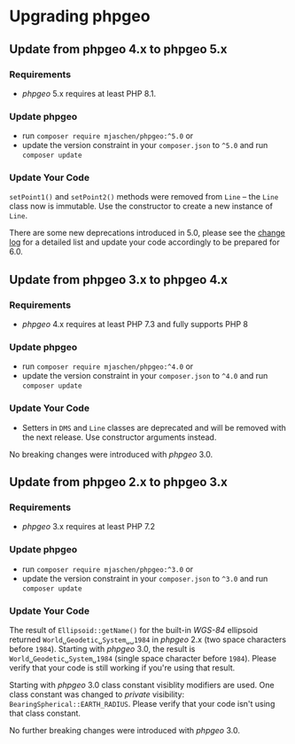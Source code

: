 # Upgrading phpgeo

## Update from phpgeo 4.x to phpgeo 5.x

### Requirements

- *phpgeo* 5.x requires at least PHP 8.1.

### Update phpgeo

- run `composer require mjaschen/phpgeo:^5.0` or
- update the version constraint in your `composer.json` to `^5.0` and run `composer update`

### Update Your Code

`setPoint1()` and `setPoint2()` methods were removed from `Line` – the `Line` class now is immutable. Use the constructor to create a new instance of `Line`.

There are some new deprecations introduced in 5.0, please see the [change log](https://github.com/mjaschen/phpgeo/blob/main/CHANGELOG.md) for a detailed list and update your code accordingly to be prepared for 6.0.

## Update from phpgeo 3.x to phpgeo 4.x

### Requirements

- *phpgeo* 4.x requires at least PHP 7.3 and fully supports PHP 8

### Update phpgeo

- run `composer require mjaschen/phpgeo:^4.0` or
- update the version constraint in your `composer.json` to `^4.0` and run `composer update`

### Update Your Code

- Setters in `DMS` and `Line` classes are deprecated and will be removed
  with the next release. Use constructor arguments instead.

No breaking changes were introduced with *phpgeo* 3.0.

## Update from phpgeo 2.x to phpgeo 3.x

### Requirements

- *phpgeo* 3.x requires at least PHP 7.2

### Update phpgeo

- run `composer require mjaschen/phpgeo:^3.0` or
- update the version constraint in your `composer.json` to `^3.0` and run `composer update`

### Update Your Code

The result of `Ellipsoid::getName()` for the built-in *WGS-84* ellipsoid returned `World␣Geodetic␣System␣␣1984` in *phpgeo* 2.x (two space characters before `1984`). Starting with *phpgeo* 3.0, the result is `World␣Geodetic␣System␣1984` (single space character before `1984`). Please verify that your code is still working if you're using that result.

Starting with *phpgeo* 3.0 class constant visiblity modifiers are used. One class constant was changed to *private* visibility: `BearingSpherical::EARTH_RADIUS`. Please verify that your code isn't using that class constant.

No further breaking changes were introduced with *phpgeo* 3.0.
